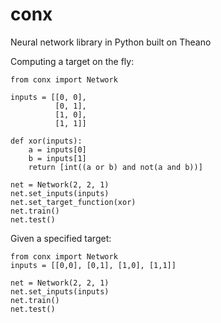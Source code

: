 # conx

Neural network library in Python built on Theano

Computing a target on the fly:

```
from conx import Network

inputs = [[0, 0],
          [0, 1],
          [1, 0],
          [1, 1]]

def xor(inputs):
    a = inputs[0]
    b = inputs[1]
    return [int((a or b) and not(a and b))]

net = Network(2, 2, 1)
net.set_inputs(inputs)
net.set_target_function(xor)
net.train()
net.test()
```

Given a specified target:

```
from conx import Network
inputs = [[0,0], [0,1], [1,0], [1,1]]

net = Network(2, 2, 1)
net.set_inputs(inputs)
net.train()
net.test()
```
